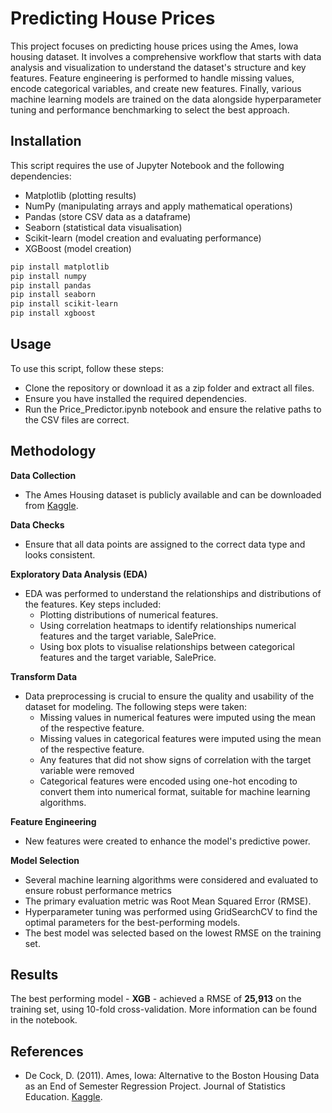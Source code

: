 # Predicting House Prices

This project focuses on predicting house prices using the Ames, Iowa housing dataset. It involves a comprehensive workflow that starts with data analysis and visualization to understand the dataset's structure and key features. Feature engineering is performed to handle missing values, encode categorical variables, and create new features. Finally, various machine learning models are trained on the data alongside hyperparameter tuning and performance benchmarking to select the best approach.

## Installation

This script requires the use of Jupyter Notebook and the following dependencies:
- Matplotlib (plotting results)
- NumPy (manipulating arrays and apply mathematical operations)
- Pandas (store CSV data as a dataframe)
- Seaborn (statistical data visualisation)
- Scikit-learn (model creation and evaluating performance)
- XGBoost (model creation)

```bash
pip install matplotlib
pip install numpy
pip install pandas
pip install seaborn
pip install scikit-learn
pip install xgboost
```

## Usage

To use this script, follow these steps:
- Clone the repository or download it as a zip folder and extract all files.
- Ensure you have installed the required dependencies.
- Run the Price_Predictor.ipynb notebook and ensure the relative paths to the CSV files are correct.

## Methodology

**Data Collection**
- The Ames Housing dataset is publicly available and can be downloaded from [Kaggle](https://www.kaggle.com/c/house-prices-advanced-regression-techniques/data).

**Data Checks**
- Ensure that all data points are assigned to the correct data type and looks consistent.

**Exploratory Data Analysis (EDA)**
- EDA was performed to understand the relationships and distributions of the features. Key steps included:
    - Plotting distributions of numerical features.
    - Using correlation heatmaps to identify relationships numerical features and the target variable, SalePrice.
    - Using box plots to visualise relationships between categorical features and the target variable, SalePrice.

**Transform Data**
- Data preprocessing is crucial to ensure the quality and usability of the dataset for modeling. The following steps were taken:
    - Missing values in numerical features were imputed using the mean of the respective feature.
    - Missing values in categorical features were imputed using the mean of the respective feature.
    - Any features that did not show signs of correlation with the target variable were removed
    - Categorical features were encoded using one-hot encoding to convert them into numerical format, suitable for machine learning algorithms.

**Feature Engineering**
- New features were created to enhance the model's predictive power.

**Model Selection**
- Several machine learning algorithms were considered and evaluated to ensure robust performance metrics
- The primary evaluation metric was Root Mean Squared Error (RMSE).
- Hyperparameter tuning was performed using GridSearchCV to find the optimal parameters for the best-performing models.
- The best model was selected based on the lowest RMSE on the training set.

## Results
The best performing model - **XGB** - achieved a RMSE of **25,913** on the training set, using 10-fold cross-validation. More information can be found in the notebook.

## References
- De Cock, D. (2011). Ames, Iowa: Alternative to the Boston Housing Data as an End of Semester Regression Project. Journal of Statistics Education. [Kaggle](https://www.kaggle.com/c/house-prices-advanced-regression-techniques/data).
